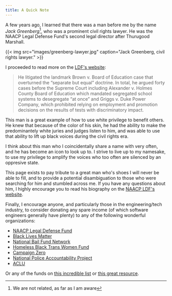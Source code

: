 ```yaml
---
title: A Quick Note
---
```


A few years ago, I learned that there was a man before me by the name _Jack Greenberg_[^1], who was a prominent civil rights lawyer. He was the NAACP Legal Defense Fund's second legal director after Thurugood Marshall.

[^1]: We are not related, as far as I am aware

{{< img src="images/greenberg-lawyer.jpg" caption="Jack Greenberg, civil rights lawyer." >}}


I proceeded to read more on the [LDF's website](https://www.naacpldf.org/about-us/history/jack-greenberg/):

> He litigated the landmark Brown v. Board of Education case that overturned the “separate but equal” doctrine. In total, he argued forty cases before the Supreme Court including Alexander v. Holmes County Board of Education which mandated segregated school systems to desegregate “at once” and Griggs v. Duke Power Company, which prohibited relying on employment and promotion decisions on the results of tests with discriminatory impact.

This man is a great example of how to use white privilege to benefit others. He knew that because of the color of his skin, he had the ability to make the predominantely white juries and judges listen to him, and was able to use that ability to lift up black voices during the civil rights era.

I think about this man who I coincidentally share a name with very often, and he has become an icon to look up to. I strive to live up to my namesake, to use my privilege to amplify the voices who too often are silenced by an oppresive state.

This page exists to pay tribute to a great man who's shoes I will never be able to fill, and to provide a potential disambiguation to those who were searching for him and stumbled across me. If you have any questions about him, I highly encourage you to read his biography on the [NAACP LDF's website](https://www.naacpldf.org/about-us/history/jack-greenberg/).

Finally, I encourage anyone, and particularly those in the engineering/tech industry, to consider donating any spare income (of which software engineers generally have plenty) to any of the following wonderful organizations:

* [NAACP Legal Defense Fund](https://org2.salsalabs.com/o/6857/p/salsa/donation/common/public/?donate_page_KEY=15780)
* [Black Lives Matter](https://secure.actblue.com/donate/ms_blm_homepage_2019)
* [National Bail Fund Network](https://www.communityjusticeexchange.org/nbfn-directory)
* [Homeless Black Trans Women Fund](https://www.gofundme.com/f/homeless-black-trans-women-fund?utm_source=twitter&utm_medium=social&utm_campaign=p_cp+share-sheet)
* [Campaign Zero](https://www.joincampaignzero.org/#vision)
* [National Police Accountability Project](https://www.nlg-npap.org/)
* [ACLU](https://www.aclu.org/)

Or any of the funds on [this incredible list](https://docs.google.com/document/d/1yLWGTQIe3967hdc9RSxBq5s6KKZHe-3_mWp5oemd7OA/edit) or [this great resource](https://blacklivesmatters.carrd.co).
